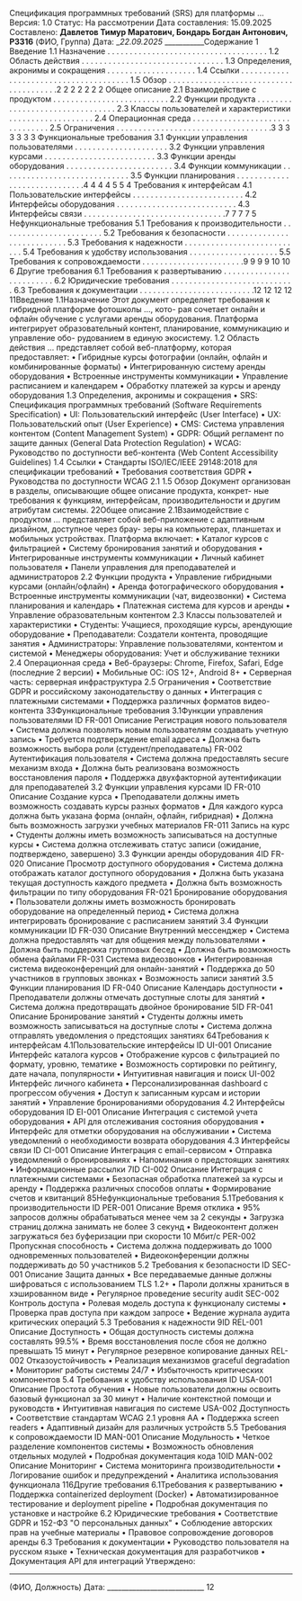 Спецификация программных требований (SRS) для
платформы ...
Версия: 1.0
Статус: На рассмотрении
Дата составления: 15.09.2025
Составлено:
__Давлетов Тимур Маратович, Бондарь Богдан Антонович, P3316__
(ФИО, Группа)
Дата: __22.09.2025_ ___________Содержание
1 Введение
1.1 Назначение . . . . . . . . . . . . . . . . . . . . . . . . . . . . . . . . . . . .
1.2 Область действия . . . . . . . . . . . . . . . . . . . . . . . . . . . . . . . .
1.3 Определения, акронимы и сокращения . . . . . . . . . . . . . . . . . . . .
1.4 Ссылки . . . . . . . . . . . . . . . . . . . . . . . . . . . . . . . . . . . . . .
1.5 Обзор . . . . . . . . . . . . . . . . . . . . . . . . . . . . . . . . . . . . . . .2
2
2
2
2
2
2 Общее описание
2.1 Взаимодействие с продуктом . . . . . . . . . . . . . . . . . . . . . . . . . .
2.2 Функции продукта . . . . . . . . . . . . . . . . . . . . . . . . . . . . . . . .
2.3 Классы пользователей и характеристики . . . . . . . . . . . . . . . . . . .
2.4 Операционная среда . . . . . . . . . . . . . . . . . . . . . . . . . . . . . . .
2.5 Ограничения . . . . . . . . . . . . . . . . . . . . . . . . . . . . . . . . . . .3
3
3
3
3
3
3 Функциональные требования
3.1 Функции управления пользователями . . . . . . . . . . . . . . . . . . . . .
3.2 Функции управления курсами . . . . . . . . . . . . . . . . . . . . . . . . .
3.3 Функции аренды оборудования . . . . . . . . . . . . . . . . . . . . . . . .
3.4 Функции коммуникации . . . . . . . . . . . . . . . . . . . . . . . . . . . . .
3.5 Функции планирования . . . . . . . . . . . . . . . . . . . . . . . . . . . . .4
4
4
4
5
5
4 Требования к интерфейсам
4.1 Пользовательские интерфейсы . . . . . . . . . . . . . . . . . . . . . . . . .
4.2 Интерфейсы оборудования . . . . . . . . . . . . . . . . . . . . . . . . . . .
4.3 Интерфейсы связи . . . . . . . . . . . . . . . . . . . . . . . . . . . . . . . .7
7
7
7
5 Нефункциональные требования
5.1 Требования к производительности . . . . . . . . . . . . . . . . . . . . . . .
5.2 Требования к безопасности . . . . . . . . . . . . . . . . . . . . . . . . . . .
5.3 Требования к надежности . . . . . . . . . . . . . . . . . . . . . . . . . . .
5.4 Требования к удобству использования . . . . . . . . . . . . . . . . . . . .
5.5 Требования к сопровождаемости . . . . . . . . . . . . . . . . . . . . . . .9
9
9
9
10
10
6 Другие требования
6.1 Требования к развертыванию . . . . . . . . . . . . . . . . . . . . . . . . .
6.2 Юридические требования . . . . . . . . . . . . . . . . . . . . . . . . . . . .
6.3 Требования к документации . . . . . . . . . . . . . . . . . . . . . . . . . .12
12
12
12
11Введение
1.1Назначение
Этот документ определяет требования к гибридной платформе фотошколы ..., кото-
рая сочетает онлайн и офлайн обучение с услугами аренды оборудования. Платформа
интегрирует образовательный контент, планирование, коммуникацию и управление обо-
рудованием в единую экосистему.
1.2
Область действия
... представляет собой веб-платформу, которая предоставляет:
• Гибридные курсы фотографии (онлайн, офлайн и комбинированные форматы)
• Интегрированную систему аренды оборудования
• Встроенные инструменты коммуникации
• Управление расписанием и календарем
• Обработку платежей за курсы и аренду оборудования
1.3
Определения, акронимы и сокращения
• SRS: Спецификация программных требований (Software Requirements Specification)
• UI: Пользовательский интерфейс (User Interface)
• UX: Пользовательский опыт (User Experience)
• CMS: Система управления контентом (Content Management System)
• GDPR: Общий регламент по защите данных (General Data Protection Regulation)
• WCAG: Руководство по доступности веб-контента (Web Content Accessibility Guidelines)
1.4
Ссылки
• Стандарты ISO/IEC/IEEE 29148:2018 для спецификации требований
• Требования соответствия GDPR
• Руководства по доступности WCAG 2.1
1.5
Обзор
Документ организован в разделы, описывающие общее описание продукта, конкрет-
ные требования к функциям, интерфейсам, производительности и другим атрибутам
системы.
22Общее описание
2.1Взаимодействие с продуктом
... представляет собой веб-приложение с адаптивным дизайном, доступное через брау-
зеры на компьютерах, планшетах и мобильных устройствах. Платформа включает:
• Каталог курсов с фильтрацией
• Систему бронирования занятий и оборудования
• Интегрированные инструменты коммуникации
• Личный кабинет пользователя
• Панели управления для преподавателей и администраторов
2.2
Функции продукта
• Управление гибридными курсами (онлайн/офлайн)
• Аренда фотографического оборудования
• Встроенные инструменты коммуникации (чат, видеозвонки)
• Система планирования и календарь
• Платежная система для курсов и аренды
• Управление образовательным контентом
2.3
Классы пользователей и характеристики
• Студенты: Учащиеся, проходящие курсы, арендующие оборудование
• Преподаватели: Создатели контента, проводящие занятия
• Администраторы: Управление пользователями, контентом и системой
• Менеджеры оборудования: Учет и обслуживание техники
2.4
Операционная среда
• Веб-браузеры: Chrome, Firefox, Safari, Edge (последние 2 версии)
• Мобильные ОС: iOS 12+, Android 8+
• Серверная часть: серверная инфраструктура
2.5
Ограничения
• Соответствие GDPR и российскому законодательству о данных
• Интеграция с платежными системами
• Поддержка различных форматов видео-контента
33Функциональные требования
3.1Функции управления пользователями
ID
FR-001
Описание
Регистрация нового пользователя
• Система должна позволять новым пользователям создавать
учетную запись
• Требуется подтверждение email адреса
• Должна быть возможность выбора роли (студент/преподаватель)
FR-002
Аутентификация пользователя
• Система должна предоставлять secure механизм входа
• Должна быть реализована возможность восстановления пароля
• Поддержка двухфакторной аутентификации для преподавателей
3.2
Функции управления курсами
ID
FR-010
Описание
Создание курса
• Преподаватели должны иметь возможность создавать курсы
разных форматов
• Для каждого курса должна быть указана форма (онлайн,
офлайн, гибридная)
• Должна быть возможность загрузки учебных материалов
FR-011
Запись на курс
• Студенты должны иметь возможность записываться на
доступные курсы
• Система должна отслеживать статус записи (ожидание,
подтверждено, завершено)
3.3
Функции аренды оборудования
4ID
FR-020
Описание
Просмотр доступного оборудования
• Система должна отображать каталог доступного оборудования
• Должна быть указана текущая доступность каждого предмета
• Должна быть возможность фильтрации по типу оборудования
FR-021
Бронирование оборудования
• Пользователи должны иметь возможность бронировать
оборудование на определенный период
• Система должна интегрировать бронирование с расписанием
занятий
3.4
Функции коммуникации
ID
FR-030
Описание
Внутренний мессенджер
• Система должна предоставлять чат для общения между
пользователями
• Должна быть поддержка групповых бесед
• Должна быть возможность обмена файлами
FR-031
Система видеозвонков
• Интегрированная система видеоконференций для
онлайн-занятий
• Поддержка до 50 участников в групповых звонках
• Возможность записи занятий
3.5
Функции планирования
ID
FR-040
Описание
Календарь доступности
• Преподаватели должны отмечать доступные слоты для занятий
• Система должна предотвращать двойное бронирование
5ID
FR-041
Описание
Бронирование занятий
• Студенты должны иметь возможность записываться на
доступные слоты
• Система должна отправлять уведомления о предстоящих
занятиях
64Требования к интерфейсам
4.1Пользовательские интерфейсы
ID
UI-001
Описание
Интерфейс каталога курсов
• Отображение курсов с фильтрацией по формату, уровню,
тематике
• Возможность сортировки по рейтингу, дате начала,
популярности
• Интуитивная навигация и поиск
UI-002
Интерфейс личного кабинета
• Персонализированная dashboard с прогрессом обучения
• Доступ к записанным курсам и истории занятий
• Управление бронированиями оборудования
4.2
Интерфейсы оборудования
ID
EI-001
Описание
Интеграция с системой учета оборудования
• API для отслеживания состояния оборудования
• Интерфейс для отметки оборудования на обслуживании
• Система уведомлений о необходимости возврата оборудования
4.3
Интерфейсы связи
ID
CI-001
Описание
Интеграция с email-сервисом
• Отправка уведомлений о бронированиях
• Напоминания о предстоящих занятиях
• Информационные рассылки
7ID
CI-002
Описание
Интеграция с платежными системами
• Безопасная обработка платежей за курсы и аренду
• Поддержка различных способов оплаты
• Формирование счетов и квитанций
85Нефункциональные требования
5.1Требования к производительности
ID
PER-001
Описание
Время отклика
• 95% запросов должны обрабатываться менее чем за 2 секунды
• Загрузка страниц должна занимать не более 3 секунд
• Видеоконтент должен загружаться без буферизации при
скорости 10 Мбит/с
PER-002
Пропускная способность
• Система должна поддерживать до 1000 одновременных
пользователей
• Видеоконференции должны поддерживать до 50 участников
5.2
Требования к безопасности
ID
SEC-001
Описание
Защита данных
• Все передаваемые данные должны шифроваться с
использованием TLS 1.2+
• Пароли должны храниться в хэшированном виде
• Регулярное проведение security audit
SEC-002
Контроль доступа
• Ролевая модель доступа к функционалу системы
• Проверка прав доступа при каждом запросе
• Ведение журнала аудита критических операций
5.3
Требования к надежности
9ID
REL-001
Описание
Доступность
• Общая доступность системы должна составлять 99.5%
• Время восстановления после сбоя не должно превышать 15
минут
• Регулярное резервное копирование данных
REL-002
Отказоустойчивость
• Реализация механизмов graceful degradation
• Мониторинг работы системы 24/7
• Избыточность критических компонентов
5.4
Требования к удобству использования
ID
USA-001
Описание
Простота обучения
• Новые пользователи должны освоить базовый функционал за 30
минут
• Наличие контекстной помощи и руководств
• Интуитивная навигация по системе
USA-002
Доступность
• Соответствие стандартам WCAG 2.1 уровня AA
• Поддержка screen readers
• Адаптивный дизайн для различных устройств
5.5
Требования к сопровождаемости
ID
MAN-001
Описание
Модульность
• Четкое разделение компонентов системы
• Возможность обновления отдельных модулей
• Подробная документация кода
10ID
MAN-002
Описание
Мониторинг
• Система мониторинга производительности
• Логирование ошибок и предупреждений
• Аналитика использования функционала
116Другие требования
6.1Требования к развертыванию
• Поддержка containerized deployment (Docker)
• Автоматизированное тестирование и deployment pipeline
• Подробная документация по установке и настройке
6.2
Юридические требования
• Соответствие GDPR и 152-ФЗ "О персональных данных"
• Соблюдение авторских прав на учебные материалы
• Правовое сопровождение договоров аренды
6.3
Требования к документации
• Руководство пользователя на русском языке
• Техническая документация для разработчиков
• Документация API для интеграций
Утверждено:
_______________________________
(ФИО, Должность)
Дата: ___________________________
12
